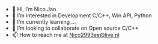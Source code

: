 - 👋 Hi, I’m Nico Jan
- 👀 I’m interested in Development C/C++, Win API, Python
- 🌱 I’m currently learning ...
- 💞️ I’m looking to collaborate on Open source C/C++
- 📫 How to reach me at Nico2993ee@live.nl

<!---
NicoJanE/NicoJanE is a ✨ special ✨ repository because its `README.md` (this file) appears on your GitHub profile.
You can click the Preview link to take a look at your changes.
--->
